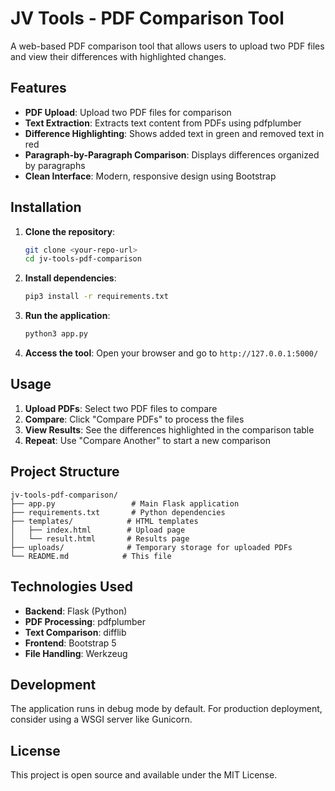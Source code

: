# JV Tools - PDF Comparison Tool

A web-based PDF comparison tool that allows users to upload two PDF files and view their differences with highlighted changes.

## Features

- **PDF Upload**: Upload two PDF files for comparison
- **Text Extraction**: Extracts text content from PDFs using pdfplumber
- **Difference Highlighting**: Shows added text in green and removed text in red
- **Paragraph-by-Paragraph Comparison**: Displays differences organized by paragraphs
- **Clean Interface**: Modern, responsive design using Bootstrap

## Installation

1. **Clone the repository**:
   ```bash
   git clone <your-repo-url>
   cd jv-tools-pdf-comparison
   ```

2. **Install dependencies**:
   ```bash
   pip3 install -r requirements.txt
   ```

3. **Run the application**:
   ```bash
   python3 app.py
   ```

4. **Access the tool**:
   Open your browser and go to `http://127.0.0.1:5000/`

## Usage

1. **Upload PDFs**: Select two PDF files to compare
2. **Compare**: Click "Compare PDFs" to process the files
3. **View Results**: See the differences highlighted in the comparison table
4. **Repeat**: Use "Compare Another" to start a new comparison

## Project Structure

```
jv-tools-pdf-comparison/
├── app.py                 # Main Flask application
├── requirements.txt       # Python dependencies
├── templates/            # HTML templates
│   ├── index.html        # Upload page
│   └── result.html       # Results page
├── uploads/              # Temporary storage for uploaded PDFs
└── README.md            # This file
```

## Technologies Used

- **Backend**: Flask (Python)
- **PDF Processing**: pdfplumber
- **Text Comparison**: difflib
- **Frontend**: Bootstrap 5
- **File Handling**: Werkzeug

## Development

The application runs in debug mode by default. For production deployment, consider using a WSGI server like Gunicorn.

## License

This project is open source and available under the MIT License.